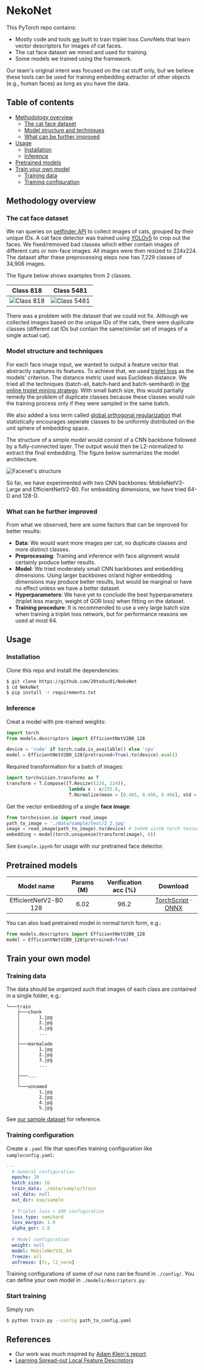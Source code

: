 # NekoNet

This PyTorch repo contains:
- Mostly code and tools [we](https://github.com/L-E-G-s) built to train triplet loss ConvNets that learn vector descriptors for images of cat faces. 
- The cat face dataset we mined and used for training.
- Some models we trained using the framework.

Our team's original intent was focused on the cat stuff only, but we believe these tools can be used for training embedding extractor of other objects (e.g., human faces) as long as you have the data.

## Table of contents
- [Methodology overview](#methodology-overview)
  * [The cat face dataset](#the-cat-face-dataset)
  * [Model structure and techniques](#model-structure-and-techniques)
  * [What can be further improved](#what-can-be-further-improved)
- [Usage](#usage)
  * [Installation](#installation)
  * [Inference](#inference)
- [Pretrained models](#pretrained-models)
- [Train your own model](#train-your-own-model)
  * [Training data](#training-data)
  * [Training configuration](#training-configuration)

## Methodology overview
### The cat face dataset
We ran queries on [petfinder API](https://www.petfinder.com/developers/v2/docs/) to collect images of cats, grouped by their unique IDs. A cat face detector was trained using [YOLOv5](https://github.com/ultralytics/yolov5) to crop out the faces. We fixed/removed bad classes which either contain images of different cats or non-face images. All images were then resized to 224x224. The dataset after these preprocessing steps now has 7,229 classes of 34,906 images.

The figure below shows examples from 2 classes.

Class 818   | Class 5481
------------|------------
![Class 818](./_static/cat_818.jpg)|![Class 5481](./_static/cat_5481.jpg)

There was a problem with the dataset that we could not fix. Although we collected images based on the unique IDs of the cats, there were duplicate classes (different cat IDs but contain the same/similar set of images of a single actual cat).

### Model structure and techniques
For each face image input, we wanted to output a feature vector that abstractly captures its features. To achieve that, we used [triplet loss](https://arxiv.org/abs/1503.03832) as the models' criterion. The distance metric used was Euclidean distance. We tried all the techniques (batch-all, batch-hard and batch-semihard) in [the online triplet mining strategy](https://omoindrot.github.io/triplet-loss). With small batch size, this would partially remedy the problem of duplicate classes because these classes would ruin the training process only if they were sampled in the same batch.

We also added a loss term called [global orthogonal regularization](https://arxiv.org/abs/1708.06320) that statistically encourages seperate classes to be uniformly distributed on the unit sphere of embedding space.

The structure of a simple model would consist of a CNN backbone followed by a fully-connected layer. The output would then be L2-normalized to extract the final embedding. The figure below summarizes the model architecture.

![Facenet's structure](./_static/structure.png)

So far, we have experimented with two CNN backbones: MobileNetV3-Large and EfficientNetV2-B0. For embedding dimensions, we have tried 64-D and 128-D.

### What can be further improved
From what we observed, here are some factors that can be improved for better results:
- **Data**: We would want more images per cat, no duplicate classes and more distinct classes.
- **Preprocessing**: Training and inference with face alignment would certainly produce better results.
- **Model**: We tried moderately small CNN backbones and embedding dimensions. Using larger backbones or/and higher embedding dimensions may produce better results, but would be marginal or have no effect unless we have a better dataset.
- **Hyperparameters**: We have yet to conclude the best hyperparameters (triplet loss margin, weight of GOR loss) when fitting on the dataset.
- **Training procedure**: It is recommended to use a very large batch size when training a triplet loss network, but for performance reasons we used at most 64.

## Usage
### Installation
Clone this repo and install the dependencies:
```bash
$ git clone https://github.com/20toduc01/NekoNet
$ cd NekoNet
$ pip install -r requirements.txt
```

### Inference
Creat a model with pre-trained weights:
```py
import torch
from models.descriptors import EfficientNetV2B0_128

device = 'cuda' if torch.cuda.is_available() else 'cpu'
model = EfficientNetV2B0_128(pretrained=True).to(device).eval()
```
Required transformation for a batch of images:
```py
import torchvision.transforms as T
transform = T.Compose([T.Resize((224, 224)),
                       lambda x : x/255.0,
                       T.Normalize(mean = [0.485, 0.456, 0.406], std = [0.229, 0.224, 0.225])])
```
Get the vector embedding of a single **face image**:
```py
from torchvision.io import read_image
path_to_image = './data/sample/test/2_2.jpg'
image = read_image(path_to_image).to(device) # 3xHxW uint8 torch tensor
embedding = model(torch.unsqueeze(transform(image), 0))
```
See `Example.ipynb` for usage with our pretrained face detector.
## Pretrained models
|       Model name      | Params (M) | Verification acc (%) | Download |
|:---------------------:|:----------:|:--------------------:|:--------:|
| EfficientNetV2-B0 128 |      6.02     |         96.2         |         [TorchScript](https://github.com/20toduc01/NekoNet/releases/download/v1.1/effnetv2_b0_128.torchscript.pt) · [ONNX](https://github.com/20toduc01/NekoNet/releases/download/v1.1/effnetv2_b0_128.onnx)            |


You can also load pretrained model in normal torch form, e.g.:
```py
from models.descriptors import EfficientNetV2B0_128
model = EfficientNetV2B0_128(pretrained=True)
```

## Train your own model
### Training data
The data should be organized such that images of each class are contained in a single folder, e.g.:
```
└───train
    ├───chonk
    │       1.jpg
    │       2.jpg
    │       3.jpg
    │       ...
    │
    ├───marmalade
    │       1.jpg
    │       2.jpg
    │       3.jpg
    │       ...
    │
    ├───...
    │
    └───unnamed
            1.jpg
            2.jpg
            4.jpg
            5.jpg
```

See [our sample dataset](./data/sample/train) for reference.

### Training configuration
Create a `.yaml` file that specifies training configuration like `sampleconfig.yaml`:
```yaml
---
  # General configuration
  epochs: 20
  batch_size: 16
  train_data: ./data/sample/train
  val_data: null
  out_dir: exp/sample
  
  # Triplet loss + GOR configuration
  loss_type: semihard
  loss_margin: 1.0
  alpha_gor: 1.0
  
  # Model configuration
  weight: null
  model: MobileNetV3L_64
  freeze: all
  unfreeze: [fc, l2_norm]
```
Training configurations of some of our runs can be found in `./config/`. You can define your own model in `./models/descriptors.py`.

### Start training
Simply run:
```bash
$ python train.py --config path_to_config.yaml
```

## References
- Our work was much inspired by [Adam Klein's report](http://cs230.stanford.edu/projects_fall_2019/reports/26251543.pdf).
- [Learning Spread-out Local Feature Descriptors](https://arxiv.org/abs/1708.06320)